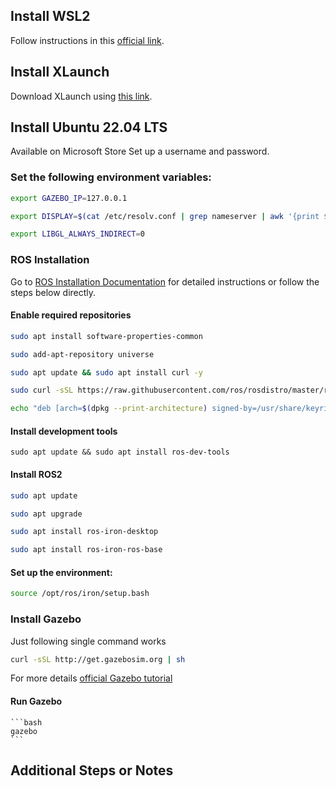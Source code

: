 ## Install WSL2
Follow instructions in this [official link](https://learn.microsoft.com/en-us/windows/wsl/install).
## Install XLaunch
Download XLaunch using [this link](https://excellmedia.dl.sourceforge.net/project/vcxsrv/vcxsrv/1.20.14.0/vcxsrv-64.1.20.14.0.installer.exe).

## Install Ubuntu 22.04 LTS
Available on  Microsoft Store 
Set up a username and password.

### Set the following environment variables:

```bash
export GAZEBO_IP=127.0.0.1
```
```bash
export DISPLAY=$(cat /etc/resolv.conf | grep nameserver | awk '{print $2}'):0
```
```bash 
export LIBGL_ALWAYS_INDIRECT=0
```

### ROS Installation
Go to [ROS Installation Documentation](http://docs.ros.org/en/iron/Installation/Ubuntu-Install-Debians.html) for detailed instructions 
or follow the steps below directly.

#### Enable required repositories
```bash
sudo apt install software-properties-common
```
```bash
sudo add-apt-repository universe
```
```bash
sudo apt update && sudo apt install curl -y
```
```bash
sudo curl -sSL https://raw.githubusercontent.com/ros/rosdistro/master/ros.key -o /usr/share/keyrings/ros-archive-keyring.gpg
```
```bash
echo "deb [arch=$(dpkg --print-architecture) signed-by=/usr/share/keyrings/ros-archive-keyring.gpg] http://packages.ros.org/ros2/ubuntu $(. /etc/os-release && echo $UBUNTU_CODENAME) main" | sudo tee /etc/apt/sources.list.d/ros2.list > /dev/null
```

#### Install development tools

```
sudo apt update && sudo apt install ros-dev-tools
```

#### Install ROS2

```bash 
sudo apt update
``` 
```bash
sudo apt upgrade
```
```bash
sudo apt install ros-iron-desktop
```
```bash 
sudo apt install ros-iron-ros-base
```

#### Set up the environment:

```bash
source /opt/ros/iron/setup.bash
```

### Install Gazebo

Just following single command works

```bash
curl -sSL http://get.gazebosim.org | sh
```

For more details [official Gazebo tutorial](https://classic.gazebosim.org/tutorials?tut=install_ubuntu)

#### Run Gazebo
    ```bash
    gazebo
    ```

## Additional Steps or Notes
